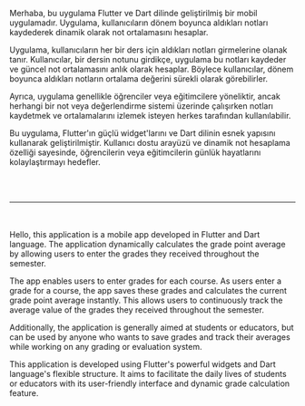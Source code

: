 Merhaba, bu uygulama Flutter ve Dart dilinde geliştirilmiş bir mobil uygulamadır. Uygulama, kullanıcıların dönem boyunca aldıkları notları kaydederek dinamik olarak not ortalamasını hesaplar.

Uygulama, kullanıcıların her bir ders için aldıkları notları girmelerine olanak tanır. Kullanıcılar, bir dersin notunu girdikçe, uygulama bu notları kaydeder ve güncel not ortalamasını anlık olarak hesaplar. Böylece kullanıcılar, dönem boyunca aldıkları notların ortalama değerini sürekli olarak görebilirler.

Ayrıca, uygulama genellikle öğrenciler veya eğitimcilere yöneliktir, ancak herhangi bir not veya değerlendirme sistemi üzerinde çalışırken notları kaydetmek ve ortalamalarını izlemek isteyen herkes tarafından kullanılabilir.

Bu uygulama, Flutter'ın güçlü widget'larını ve Dart dilinin esnek yapısını kullanarak geliştirilmiştir. Kullanıcı dostu arayüzü ve dinamik not hesaplama özelliği sayesinde, öğrencilerin veya eğitimcilerin günlük hayatlarını kolaylaştırmayı hedefler.


<br><br>
<hr>
<br><br>
Hello, this application is a mobile app developed in Flutter and Dart language. The application dynamically calculates the grade point average by allowing users to enter the grades they received throughout the semester.

The app enables users to enter grades for each course. As users enter a grade for a course, the app saves these grades and calculates the current grade point average instantly. This allows users to continuously track the average value of the grades they received throughout the semester.

Additionally, the application is generally aimed at students or educators, but can be used by anyone who wants to save grades and track their averages while working on any grading or evaluation system.

This application is developed using Flutter's powerful widgets and Dart language's flexible structure. It aims to facilitate the daily lives of students or educators with its user-friendly interface and dynamic grade calculation feature.
